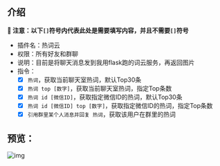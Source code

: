 ## 介绍

**🔔 注意：以下`[]`符号内代表此处是需要填写内容，并且不需要`[]`符号**

* 插件名：热词云
* 权限：所有好友和群聊
* 说明：目前是将聊天消息发到我用flask跑的词云服务，再返回图片
* 指令：
    * [x] `热词`，获取当前聊天室热词，默认Top30条
    * [x] `热词 top [数字]`，获取当前聊天室热词，指定Top条数
    * [x] `热词 id [微信ID]`，获取指定微信ID的热词，默认Top30条
    * [x] `热词 id [微信ID] top [数字]`，获取指定微信ID的热词，指定Top条数
    * [x] `引用群里某个人消息并回复 热词`，获取该用户在群里的热词

## 预览：

![img](preview.jpg)
